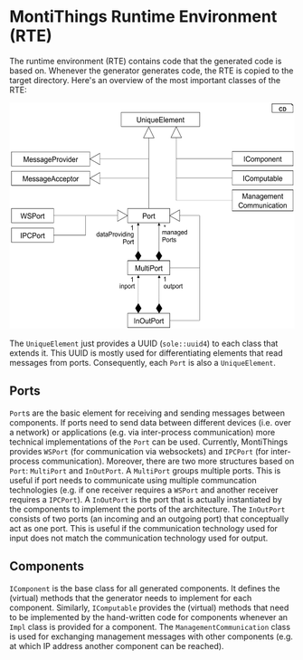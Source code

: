 # MontiThings Runtime Environment (RTE)

The runtime environment (RTE) contains code that the generated code is based on.
Whenever the generator generates code, the RTE is copied to the target 
directory.
Here's an overview of the most important classes of the RTE:

<img src="docs/RteCDv2.png" alt="drawing" height="400px"/>

The `UniqueElement` just provides a UUID (`sole::uuid4`) to each class that 
extends it. 
This UUID is mostly used for differentiating elements that read messages from 
ports.
Consequently, each `Port` is also a `UniqueElement`. 

## Ports

`Port`s are the basic element for receiving and sending messages between 
components. 
If ports need to send data between different devices (i.e. over a network) or 
applications (e.g. via inter-process communication) more technical 
implementations of the `Port` can be used. 
Currently, MontiThings provides `WSPort` (for communication via websockets) and 
`IPCPort` (for inter-process communication).
Moreover, there are two more structures based on `Port`: `MultiPort` and 
`InOutPort`. 
A `MultiPort` groups multiple ports. 
This is useful if port needs to communicate using multiple communcation 
technologies (e.g. if one receiver requires a `WSPort` and another receiver 
requires a `IPCPort`).
A `InOutPort` is the port that is actually instantiated by the components to 
implement the ports of the architecture. 
The `InOutPort` consists of two ports (an incoming and an outgoing port) that 
conceptually act as one port. 
This is useful if the communication technology used for input does not match 
the communication technology used for output.

## Components
`IComponent` is the base class for all generated components. 
It defines the (virtual) methods that the generator needs to implement for each
component. 
Similarly, `IComputable` provides the (virtual) methods that need to be 
implemented by the hand-written code for components whenever an `Impl` class
is provided for a component.
The `ManagementCommunication` class is used for exchanging management messages
with other components (e.g. at which IP address another component can be 
reached).




